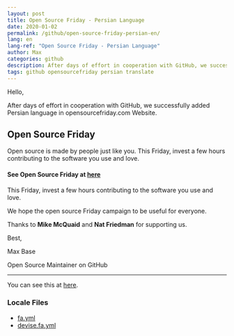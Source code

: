 ```yaml
---
layout: post
title: Open Source Friday - Persian Language
date: 2020-01-02
permalink: /github/open-source-friday-persian-en/
lang: en
lang-ref: "Open Source Friday - Persian Language"
author: Max
categories: github
description: After days of effort in cooperation with GitHub, we successfully added Persian language in opensourcefriday.com Website.
tags: github opensourcefriday persian translate
---
```


Hello,

After days of effort in cooperation with GitHub, we successfully added Persian language in opensourcefriday.com Website.
<!--more-->

## Open Source Friday

Open source is made by people just like you. This Friday, invest a few hours contributing to the software you use and love.

#### See Open Source Friday at [here](https://opensourcefriday.com/?locale=fa)

This Friday, invest a few hours contributing to the software you use and love.

We hope the open source Friday campaign to be useful for everyone.

Thanks to **Mike McQuaid** and **Nat Friedman** for supporting us.

Best,

Max Base

Open Source Maintainer on GitHub

---------

You can see this at [here](https://opensourcefriday.com/?locale=fa).

### Locale Files

- [fa.yml](https://github.com/github/opensourcefriday/blob/master/config/locales/fa.yml)
- [devise.fa.yml](https://github.com/github/opensourcefriday/blob/master/config/locales/devise.fa.yml)
